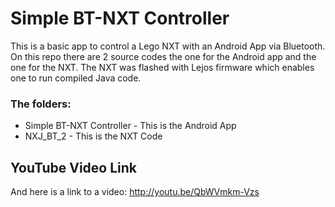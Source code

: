 Simple BT-NXT Controller
========================

This is a basic app to control a Lego NXT with an Android App via Bluetooth. On this repo there are 2 source codes the one for the Android app and the one for the NXT. The NXT was flashed with Lejos firmware which enables one to run compiled Java code.

### The folders:
* Simple BT-NXT Controller - This is the Android App
* NXJ_BT_2 - This is the NXT Code


YouTube Video Link
------------------

And here is a link to a video:
http://youtu.be/QbWVmkm-Vzs